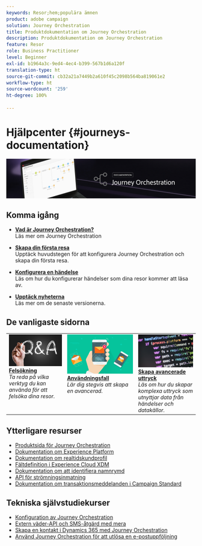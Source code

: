 ```yaml
---
keywords: Resor;hem;populära ämnen
product: adobe campaign
solution: Journey Orchestration
title: Produktdokumentation om Journey Orchestration
description: Produktdokumentation om Journey Orchestration
feature: Resor
role: Business Practitioner
level: Beginner
exl-id: b1964a3c-9ed4-4ec4-b399-567b1d6a120f
translation-type: ht
source-git-commit: cb32a21a7449b2a610f45c2098b564ba819061e2
workflow-type: ht
source-wordcount: '259'
ht-degree: 100%

---
```


# Hjälpcenter {#journeys-documentation}

![](using/assets/do-not-localize/bannerjourney.png)

## Komma igång

* **[Vad är Journey Orchestration?](using/about/about-journey-orchestration.md)**<br/>
Läs mer om Journey Orchestration

* **[Skapa din första resa](using/about/get-started.md)**<br/>
Upptäck huvudstegen för att konfigurera Journey Orchestration och skapa din första resa.

* **[Konfigurera en händelse](using/event/about-events.md#section_tbk_5qt_pgb)**<br/>
Läs om hur du konfigurerar händelser som dina resor kommer att läsa av.

* **[Upptäck nyheterna](using/release-notes/release-notes.md)**<br/>
Läs mer om de senaste versionerna.

## De vanligaste sidorna

<table style="table-layout:fixed">
<tr>
    <td valign="top">
        <a href="using/about/troubleshooting.md">
       <img alt="Utvecklare" src="using/assets/do-not-localize/FAQ.png" />
       </a>
    <div>
    <a href="using/about/troubleshooting.md"><strong>Felsökning</strong></a>
    </div>
    <em>Ta reda på vilka verktyg du kan använda för att felsöka dina resor.</em>
    <br>
  </td>
  <td valign="top">
    <a href="using/usecase/building-the-journey.md">
      <img alt="skapa" src="using/assets/do-not-localize/design.png"/>
    </a>
    <div>
    <a href="using/usecase/building-the-journey.md"><strong>Användningsfall</strong></a>
    </div>
    <em>Lär dig stegvis att skapa en avancerad.</em>
    <br>
  </td>
  <td valign="top">
    <a href="using/expression/expressionadvanced.md">
      <img alt="villkor" src="using/assets/do-not-localize/dev.png"/>
    </a>
    <div>
    <a href="using/expression/expressionadvanced.md"><strong>Skapa avancerade uttryck</strong></a>
    </div>
    <em>Läs om hur du skapar komplexa uttryck som utnyttjar data från händelser och datakällor. </em>
    <br>
  </td>
</tr>
</table>

## Ytterligare resurser

* [Produktsida för Journey Orchestration](https://www.adobe.com/se/experience-platform/journey-orchestration.html)
* [Dokumentation om Experience Platform](https://www.adobe.com/se/experience-platform/documentation-and-developer-resources.html)
* [Dokumentation om realtidskundprofil](https://docs.adobe.com/content/help/sv-SE/experience-platform/profile/home.html)
* [Fältdefinition i Experience Cloud XDM](https://docs.adobe.com/content/help/sv-SE/experience-platform/xdm/home.html)
* [Dokumentation om att identifiera namnrymd](https://docs.adobe.com/content/help/sv-SE/experience-platform/identity/home.html)
* [API för strömningsinmatning](https://docs.adobe.com/content/help/sv-SE/experience-platform/ingestion/streaming/overview.html)
* [Dokumentation om transaktionsmeddelanden i Campaign Standard](https://docs.adobe.com/content/help/sv-SE/campaign-standard/using/communication-channels/transactional-messaging/about-transactional-messaging.html)

## Tekniska självstudiekurser

* [Konfiguration av Journey Orchestration](https://experienceleague.adobe.com/docs/platform-learn/comprehensive-technical-tutorial/module6/journey-orchestration-create-account.html?lang=sv#module6-journey-orchestration)
* [Extern väder-API och SMS-åtgärd med mera](https://experienceleague.adobe.com/docs/platform-learn/comprehensive-technical-tutorial/module12/journey-orchestration-external-weather-api-sms.html?lang=sv#module12)
* [Skapa en kontakt i Dynamics 365 med Journey Orchestration](https://experienceleague.adobe.com/docs/platform-learn/comprehensive-technical-tutorial/module17/ex3.html?lang=sv#module17)
* [Använd Journey Orchestration för att utlösa en e-postuppföljning](https://experienceleague.adobe.com/docs/platform-learn/comprehensive-technical-tutorial/module20/ex4.html?lang=sv#module20)
